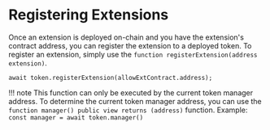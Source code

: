 # Registering Extensions

Once an extension is deployed on-chain and you have the extension's contract address, you can register the extension to a deployed token. To register an extension, simply use the `function registerExtension(address extension)`. 

    await token.registerExtension(allowExtContract.address);

!!! note
    This function can only be executed by the current token manager address. To determine the current token manager address, you can use the `function manager() public view returns (address)` function. Example: `const manager = await token.manager()`
